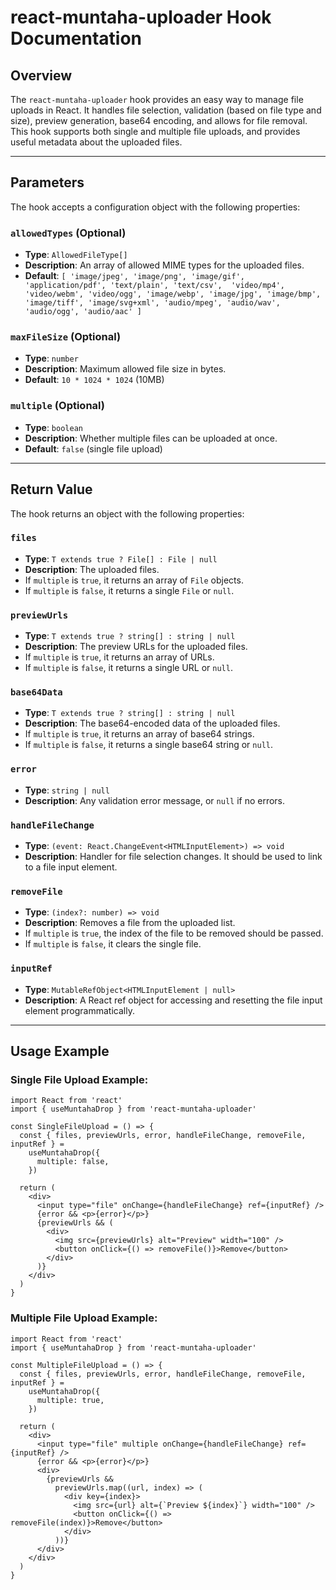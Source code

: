# react-muntaha-uploader Hook Documentation

## Overview

The `react-muntaha-uploader` hook provides an easy way to manage file uploads in React. It handles file selection, validation (based on file type and size), preview generation, base64 encoding, and allows for file removal. This hook supports both single and multiple file uploads, and provides useful metadata about the uploaded files.

---

## Parameters

The hook accepts a configuration object with the following properties:

### `allowedTypes` (Optional)

- **Type**: `AllowedFileType[]`
- **Description**: An array of allowed MIME types for the uploaded files.
- **Default**: `[
  'image/jpeg', 'image/png', 'image/gif', 'application/pdf', 'text/plain', 'text/csv', 
  'video/mp4', 'video/webm', 'video/ogg', 'image/webp', 'image/jpg', 'image/bmp', 
  'image/tiff', 'image/svg+xml', 'audio/mpeg', 'audio/wav', 'audio/ogg', 'audio/aac'
]`

### `maxFileSize` (Optional)

- **Type**: `number`
- **Description**: Maximum allowed file size in bytes.
- **Default**: `10 * 1024 * 1024` (10MB)

### `multiple` (Optional)

- **Type**: `boolean`
- **Description**: Whether multiple files can be uploaded at once.
- **Default**: `false` (single file upload)

---

## Return Value

The hook returns an object with the following properties:

### `files`

- **Type**: `T extends true ? File[] : File | null`
- **Description**: The uploaded files.
- If `multiple` is `true`, it returns an array of `File` objects.
- If `multiple` is `false`, it returns a single `File` or `null`.

### `previewUrls`

- **Type**: `T extends true ? string[] : string | null`
- **Description**: The preview URLs for the uploaded files.
- If `multiple` is `true`, it returns an array of URLs.
- If `multiple` is `false`, it returns a single URL or `null`.

### `base64Data`

- **Type**: `T extends true ? string[] : string | null`
- **Description**: The base64-encoded data of the uploaded files.
- If `multiple` is `true`, it returns an array of base64 strings.
- If `multiple` is `false`, it returns a single base64 string or `null`.

### `error`

- **Type**: `string | null`
- **Description**: Any validation error message, or `null` if no errors.

### `handleFileChange`

- **Type**: `(event: React.ChangeEvent<HTMLInputElement>) => void`
- **Description**: Handler for file selection changes. It should be used to link to a file input element.

### `removeFile`

- **Type**: `(index?: number) => void`
- **Description**: Removes a file from the uploaded list.
- If `multiple` is `true`, the index of the file to be removed should be passed.
- If `multiple` is `false`, it clears the single file.

### `inputRef`

- **Type**: `MutableRefObject<HTMLInputElement | null>`
- **Description**: A React ref object for accessing and resetting the file input element programmatically.

---

## Usage Example

### Single File Upload Example:

```tsx
import React from 'react'
import { useMuntahaDrop } from 'react-muntaha-uploader'

const SingleFileUpload = () => {
  const { files, previewUrls, error, handleFileChange, removeFile, inputRef } =
    useMuntahaDrop({
      multiple: false,
    })

  return (
    <div>
      <input type="file" onChange={handleFileChange} ref={inputRef} />
      {error && <p>{error}</p>}
      {previewUrls && (
        <div>
          <img src={previewUrls} alt="Preview" width="100" />
          <button onClick={() => removeFile()}>Remove</button>
        </div>
      )}
    </div>
  )
}
```

### Multiple File Upload Example:

```tsx
import React from 'react'
import { useMuntahaDrop } from 'react-muntaha-uploader'

const MultipleFileUpload = () => {
  const { files, previewUrls, error, handleFileChange, removeFile, inputRef } =
    useMuntahaDrop({
      multiple: true,
    })

  return (
    <div>
      <input type="file" multiple onChange={handleFileChange} ref={inputRef} />
      {error && <p>{error}</p>}
      <div>
        {previewUrls &&
          previewUrls.map((url, index) => (
            <div key={index}>
              <img src={url} alt={`Preview ${index}`} width="100" />
              <button onClick={() => removeFile(index)}>Remove</button>
            </div>
          ))}
      </div>
    </div>
  )
}
```

